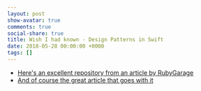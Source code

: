 ```yaml
---
layout: post
show-avatar: true
comments: true
social-share: true
title: Wish I had known - Design Patterns in Swift
date: 2018-05-28 00:00:00 +0000
tags: []
---
```

* [Here's an excellent repository from an article by RubyGarage](https://github.com/rubygarage/Design-Patterns-in-Swift)
* [And of course the great article that goes with it](https://rubygarage.org/blog/swift-design-patterns)
